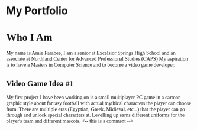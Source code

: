<html> <head> <title>Portfolio</title>
  </head> <body> <h1>My Portfolio</h1> 
<h1 style="font-family:timesnewroman;">Who I Am</h1>
<p style="font-family:timesnewroman;">My name is Amie Farabee, I am a senior at Excelsior Springs High School and an associate at Northland Center for Advanced Professional Studies (CAPS) My aspiration is to have a Masters in Computer Science and to become a video game developer.</p>
  <h2 style=font-family:timesnewroman;">Video Game Idea #1</h2>
  <p style=font-family:timesnewroman;">My first project I have been working on is a small multiplayer PC game in a cartoon graphic style about fantasy football with actual mythical characters the player can choose from. There are multiple eras (Egyptian, Greek, Midieval, etc...) that the player can go through and unlock special characters at. Levelling up earns different uniforms for the player's team and different mascots. 
<-- this is a comment -->
